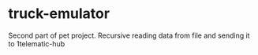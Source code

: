 # truck-emulator
Second part of pet project. Recursive reading data from file and sending it to 1telematic-hub

